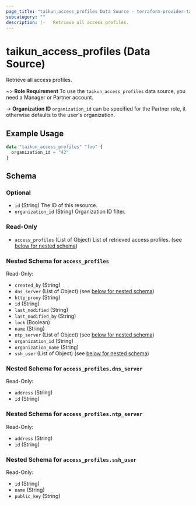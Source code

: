 ```yaml
---
page_title: "taikun_access_profiles Data Source - terraform-provider-taikun"
subcategory: ""
description: |-   Retrieve all access profiles.
---
```


# taikun_access_profiles (Data Source)

Retrieve all access profiles.

~> **Role Requirement** To use the `taikun_access_profiles` data source, you need a Manager or Partner account.

-> **Organization ID** `organization_id` can be specified for the Partner role, it otherwise defaults to the user's organization.

## Example Usage

```terraform
data "taikun_access_profiles" "foo" {
  organization_id = "42"
}
```

<!-- schema generated by tfplugindocs -->
## Schema

### Optional

- `id` (String) The ID of this resource.
- `organization_id` (String) Organization ID filter.

### Read-Only

- `access_profiles` (List of Object) List of retrieved access profiles. (see [below for nested schema](#nestedatt--access_profiles))

<a id="nestedatt--access_profiles"></a>
### Nested Schema for `access_profiles`

Read-Only:

- `created_by` (String)
- `dns_server` (List of Object) (see [below for nested schema](#nestedobjatt--access_profiles--dns_server))
- `http_proxy` (String)
- `id` (String)
- `last_modified` (String)
- `last_modified_by` (String)
- `lock` (Boolean)
- `name` (String)
- `ntp_server` (List of Object) (see [below for nested schema](#nestedobjatt--access_profiles--ntp_server))
- `organization_id` (String)
- `organization_name` (String)
- `ssh_user` (List of Object) (see [below for nested schema](#nestedobjatt--access_profiles--ssh_user))

<a id="nestedobjatt--access_profiles--dns_server"></a>
### Nested Schema for `access_profiles.dns_server`

Read-Only:

- `address` (String)
- `id` (String)


<a id="nestedobjatt--access_profiles--ntp_server"></a>
### Nested Schema for `access_profiles.ntp_server`

Read-Only:

- `address` (String)
- `id` (String)


<a id="nestedobjatt--access_profiles--ssh_user"></a>
### Nested Schema for `access_profiles.ssh_user`

Read-Only:

- `id` (String)
- `name` (String)
- `public_key` (String)


